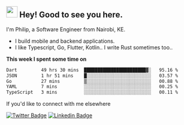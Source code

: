 <h2><img src="https://slackmojis.com/emojis/3643-cool-doge/download" width="30"/> Hey! Good to see you here.</h2>

<p>I'm Philip, a Software Engineer from Nairobi, KE. 

- I build mobile and backend applications.
- I like Typescript, Go, Flutter, Kotlin.. I write Rust sometimes too..</p>

**This week I spent some time on**
<!--START_SECTION:waka-->

```txt
Dart         49 hrs 30 mins  ███████████████████████▓░   95.16 %
JSON         1 hr 51 mins    █░░░░░░░░░░░░░░░░░░░░░░░░   03.57 %
Go           27 mins         ▒░░░░░░░░░░░░░░░░░░░░░░░░   00.88 %
YAML         7 mins          ░░░░░░░░░░░░░░░░░░░░░░░░░   00.25 %
TypeScript   3 mins          ░░░░░░░░░░░░░░░░░░░░░░░░░   00.11 %
```

<!--END_SECTION:waka-->

If you'd like to connect with me elsewhere

[![Twitter Badge](https://img.shields.io/badge/-Twitter-1ca0f1?style=flat-square&labelColor=1ca0f1&logo=twitter&logoColor=white&link=https://twitter.com/_diogorodrigues)](https://twitter.com/kimathiphil)  [![Linkedin Badge](https://img.shields.io/badge/-LinkedIn-blue?style=flat-square&logo=Linkedin&logoColor=white&link=https://www.linkedin.com/in/philip-kimathi-2604a9114/)](https://www.linkedin.com/in/philip-kimathi-2604a9114/)
